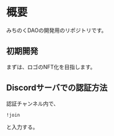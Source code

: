 # 概要

みちのくDAOの開発用のリポジトリです。

## 初期開発

まずは、ロゴのNFT化を目指します。

## Discordサーバでの認証方法

認証チャンネル内で、

```
!join
```
と入力する。
